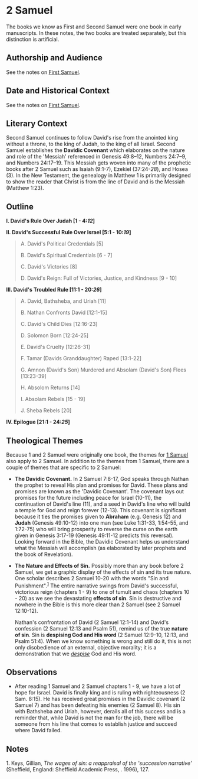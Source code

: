# 2 Samuel

The books we know as First and Second Samuel were one book in early manuscripts. In these notes, the two books are treated separately, but this distinction is artificial.

## Authorship and Audience
See the notes on [First Samuel](1_samuel.html#authorship-and-audience).

## Date and Historical Context
See the notes on [First Samuel](1_samuel.html#date-and-historical-context).

## Literary Context
Second Samuel continues to follow David's rise from the anointed king without a throne, to the king of Judah, to the king of all Israel. Second Samuel establishes the **Davidic Covenant** which elaborates on the nature and role of the 'Messiah' referenced in Genesis 49:8–12, Numbers 24:7–9, and Numbers 24:17–19. This Messiah gets woven into many of the prophetic books after 2 Samuel such as Isaiah (9:1-7), Ezekiel (37:24-*28*), and Hosea (3). In the New Testament, the genealogy in Matthew 1 is primarily designed to show the reader that Christ is from the line of David and is the Messiah (Matthew 1:23).

## Outline

**I. David's Rule Over Judah [1 - 4:*12*]**

**II. David's Successful Rule Over Israel [5:1 - 10:*19*]**

  > A. David's Political Credentials [5]
  > 
  > B. David's Spiritual Credentials [6 - 7]
  > 
  > C. David's Victories [8]
  > 
  > D. David's Reign: Full of Victories, Justice, and Kindness [9 - 10]

**III. David's Troubled Rule [11:1 - 20:*26*]**

  > A. David, Bathsheba, and Uriah [11]
  > 
  > B. Nathan Confronts David [12:1-15]
  > 
  > C. David's Child Dies [12:16-23]
  > 
  > D. Solomon Born [12:24-25]
  > 
  > E. David's Cruelty [12:26-31]
  > 
  > F. Tamar (Davids Granddaughter) Raped [13:1-22]
  > 
  > G. Amnon (David's Son) Murdered and Absolam (David's Son) Flees [13:23-39]
  > 
  > H. Absolom Returns [14]
  > 
  > I. Absolam Rebels [15 - 19]
  > 
  > J. Sheba Rebels [20]

**IV. Epilogue [21:1 - 24:*25*]**

## Theological Themes

Because 1 and 2 Samuel were originally one book, the themes for [1 Samuel](1_samuel.html#theological-themes) also apply to 2 Samuel. In addition to the themes from 1 Samuel, there are a couple of themes that are specific to 2 Samuel:

- **The Davidic Covenant.** In 2 Samuel 7:8-17, God speaks through Nathan the prophet to reveal His plan and promises for David. These plans and promises are known as the 'Davidic Covenant'. The covenant lays out promises for the future including peace for Israel (10-11), the continuation of David's line (11), and a seed in David's line who will build a temple for God and reign forever (12-13). This covenant is significant because it ties the promises given to **Abraham** (e.g. Genesis 12) and **Judah** (Genesis 49:10-12) into one man (see Luke 1:31-33, 1:54-55, and 1:72-75) who will bring prosperity to reverse the curse on the earth given in Genesis 3:17-19 (Genesis 49:11-12 predicts this reversal). Looking forward in the Bible, the Davidic Covenant helps us understand what the Messiah will accomplish (as elaborated by later prophets and the book of Revelation).
- **The Nature and Effects of Sin.** Possibly more than any book before 2 Samuel, we get a graphic display of the effects of sin and its true nature. One scholar describes 2 Samuel 10-20 with the words "Sin and Punishment".<sup>[1](#footnote1)</sup> The entire narrative swings from David's successful, victorious reign (chapters 1 - 9) to one of tumult and chaos (chapters 10 - 20) as we see the devastating **effects of sin**. Sin is destructive and nowhere in the Bible is this more clear than 2 Samuel (see 2 Samuel 12:10-12).
  
  Nathan's confrontation of David (2 Samuel 12:1-14) and David's confession (2 Samuel 12:13 and Psalm 51), remind us of the true **nature of sin**. Sin is **despising God and His word** (2 Samuel 12:9-10, 12:13, and Psalm 51:4). When we know something is wrong and still do it, this is not only disobedience of an external, objective morality; it is a demonstration that we *[despise](https://www.merriam-webster.com/dictionary/despise)* God and His word.

## Observations
- After reading 1 Samuel and 2 Samuel chapters 1 - 9, we have a lot of hope for Israel. David is finally king and is ruling with righteousness (2 Sam. 8:15). He has received great promises in the Davidic covenant (2 Samuel 7) and has been defeating his enemies (2 Samuel 8). His sin with Bathsheba and Uriah, however, derails all of this success and is a reminder that, while David is not the man for the job, there will be someone from his line that comes to establish justice and succeed where David failed.

## Notes

<a id="footnote1">1. </a>Keys, Gillian, *The wages of sin: a reappraisal of the 'succession narrative'* (Sheffield, England: Sheffield Academic Press, . 1996), 127.
